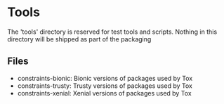 # Tools

The 'tools' directory is reserved for test tools and scripts. Nothing
in this directory will be shipped as part of the packaging

## Files

- constraints-bionic: Bionic versions of packages used by Tox
- constraints-trusty: Trusty versions of packages used by Tox
- constraints-xenial: Xenial versions of packages used by Tox
